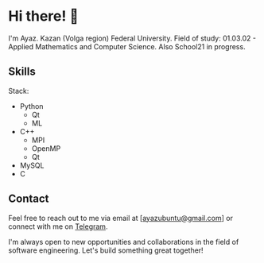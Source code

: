 # Hi there! :wave:

I'm Ayaz.
Kazan (Volga region) Federal University.
Field of study: 01.03.02 - Applied Mathematics and Computer Science.
Also School21 in progress.

## Skills

Stack:

- Python
  - Qt 
  - ML 
- C++
  - MPI
  - OpenMP
  - Qt
- MySQL
- C
<!-- - C#
  - Entity -->
<!-- - Java -->

## Contact

Feel free to reach out to me via email at [ayazubuntu@gmail.com] or connect with me on [Telegram](https://t.me/AyazMurtazin).

I'm always open to new opportunities and collaborations in the field of software engineering. Let's build something great together!
<!--
**AyazMurtazin/AyazMurtazin** is a ✨ _special_ ✨ repository because its `README.md` (this file) appears on your GitHub profile.

Here are some ideas to get you started:

- 🔭 I’m currently working on ...
- 🌱 I’m currently learning ...
- 👯 I’m looking to collaborate on ...
- 🤔 I’m looking for help with ...
- 💬 Ask me about ...
- 📫 How to reach me: ...
- 😄 Pronouns: ...
- ⚡ Fun fact: ...
-->
